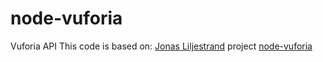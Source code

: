 node-vuforia
============

Vuforia API
This code is based on: [Jonas Liljestrand](https://github.com/jonlil) project [node-vuforia](https://github.com/jonlil/node-vuforia)
